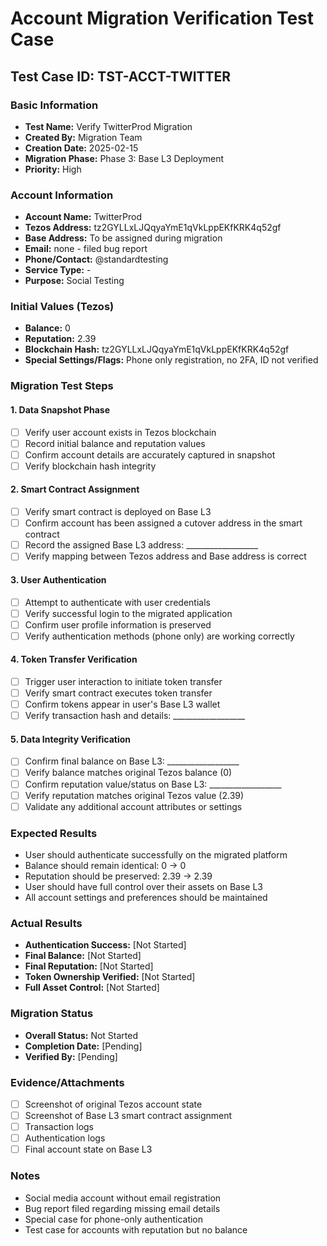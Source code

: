 # Account Migration Verification Test Case

## Test Case ID: TST-ACCT-TWITTER

### Basic Information
- **Test Name:** Verify TwitterProd Migration
- **Created By:** Migration Team
- **Creation Date:** 2025-02-15
- **Migration Phase:** Phase 3: Base L3 Deployment
- **Priority:** High

### Account Information
- **Account Name:** TwitterProd
- **Tezos Address:** tz2GYLLxLJQqyaYmE1qVkLppEKfKRK4q52gf
- **Base Address:** To be assigned during migration
- **Email:** none - filed bug report
- **Phone/Contact:** @standardtesting
- **Service Type:** -
- **Purpose:** Social Testing

### Initial Values (Tezos)
- **Balance:** 0
- **Reputation:** 2.39
- **Blockchain Hash:** tz2GYLLxLJQqyaYmE1qVkLppEKfKRK4q52gf
- **Special Settings/Flags:** Phone only registration, no 2FA, ID not verified

### Migration Test Steps

#### 1. Data Snapshot Phase
- [ ] Verify user account exists in Tezos blockchain
- [ ] Record initial balance and reputation values
- [ ] Confirm account details are accurately captured in snapshot
- [ ] Verify blockchain hash integrity

#### 2. Smart Contract Assignment
- [ ] Verify smart contract is deployed on Base L3
- [ ] Confirm account has been assigned a cutover address in the smart contract
- [ ] Record the assigned Base L3 address: __________________
- [ ] Verify mapping between Tezos address and Base address is correct

#### 3. User Authentication
- [ ] Attempt to authenticate with user credentials
- [ ] Verify successful login to the migrated application
- [ ] Confirm user profile information is preserved
- [ ] Verify authentication methods (phone only) are working correctly

#### 4. Token Transfer Verification
- [ ] Trigger user interaction to initiate token transfer
- [ ] Verify smart contract executes token transfer
- [ ] Confirm tokens appear in user's Base L3 wallet
- [ ] Verify transaction hash and details: __________________

#### 5. Data Integrity Verification
- [ ] Confirm final balance on Base L3: __________________
- [ ] Verify balance matches original Tezos balance (0)
- [ ] Confirm reputation value/status on Base L3: __________________
- [ ] Verify reputation matches original Tezos value (2.39)
- [ ] Validate any additional account attributes or settings

### Expected Results
- User should authenticate successfully on the migrated platform
- Balance should remain identical: 0 → 0
- Reputation should be preserved: 2.39 → 2.39
- User should have full control over their assets on Base L3
- All account settings and preferences should be maintained

### Actual Results
- **Authentication Success:** [Not Started]
- **Final Balance:** [Not Started]
- **Final Reputation:** [Not Started]
- **Token Ownership Verified:** [Not Started]
- **Full Asset Control:** [Not Started]

### Migration Status
- **Overall Status:** Not Started
- **Completion Date:** [Pending]
- **Verified By:** [Pending]

### Evidence/Attachments
- [ ] Screenshot of original Tezos account state
- [ ] Screenshot of Base L3 smart contract assignment
- [ ] Transaction logs
- [ ] Authentication logs
- [ ] Final account state on Base L3

### Notes
- Social media account without email registration
- Bug report filed regarding missing email details
- Special case for phone-only authentication
- Test case for accounts with reputation but no balance 